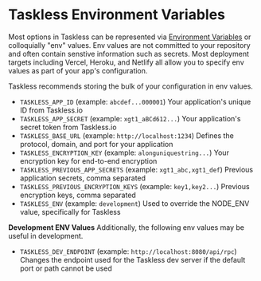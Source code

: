 # Taskless Environment Variables

Most options in Taskless can be represented via [Environment Variables](https://en.wikipedia.org/wiki/Environment_variable) or colloquially "env" values. Env values are not committed to your repository and often contain senstive information such as secrets. Most deployment targets including Vercel, Heroku, and Netlify all allow you to specify env values as part of your app's configuration.

Taskless recommends storing the bulk of your configuration in env values.

- `TASKLESS_APP_ID` (example: `abcdef...000001`) Your application's unique ID from Taskless.io
- `TASKLESS_APP_SECRET` (example: `xgt1_aBCd612...`) Your application's secret token from Taskless.io
- `TASKLESS_BASE_URL` (example: `http://localhost:1234`) Defines the protocol, domain, and port for your application
- `TASKLESS_ENCRYPTION_KEY` (example: `alonguniquestring...`) Your encryption key for end-to-end encryption
- `TASKLESS_PREVIOUS_APP_SECRETS` (example: `xgt1_abc,xgt1_def`) Previous application secrets, comma separated
- `TASKLESS_PREVIOUS_ENCRYPTION_KEYS` (example: `key1,key2...`) Previous encryption keys, comma separated
- `TASKLESS_ENV` (example: `development`) Used to override the NODE_ENV value, specifically for Taskless

**Development ENV Values** Additionally, the following env values may be useful in development.

- `TASKLESS_DEV_ENDPOINT` (example: `http://localhost:8080/api/rpc`) Changes the endpoint used for the Taskless dev server if the default port or path cannot be used
